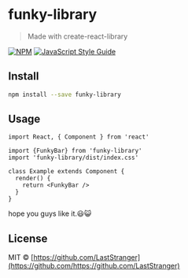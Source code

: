 # funky-library

> Made with create-react-library

[![NPM](https://img.shields.io/npm/v/funky-library.svg)](https://www.npmjs.com/package/funky-library) [![JavaScript Style Guide](https://img.shields.io/badge/code_style-standard-brightgreen.svg)](https://standardjs.com)

## Install

```bash
npm install --save funky-library
```

## Usage

```tsx
import React, { Component } from 'react'

import {FunkyBar} from 'funky-library'
import 'funky-library/dist/index.css'

class Example extends Component {
  render() {
    return <FunkyBar />
  }
}
```
hope you guys like it.😃😺
## License

MIT © [https://github.com/LastStranger](https://github.com/https://github.com/LastStranger)

